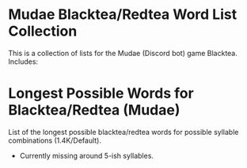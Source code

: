 # Mudae Blacktea/Redtea Word List Collection
This is a collection of lists for the Mudae (Discord bot) game Blacktea. Includes:

# Longest Possible Words for Blacktea/Redtea (Mudae)
List of the longest possible blacktea/redtea words for possible syllable combinations (1.4K/Default).
* Currently missing around 5-ish syllables.
